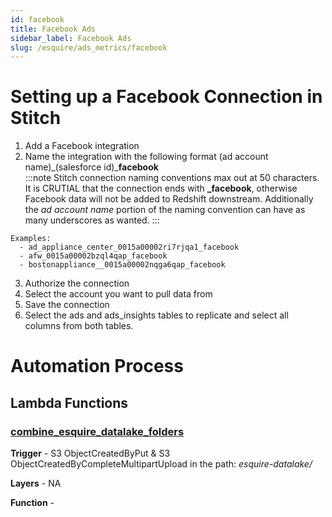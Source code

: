 ```yaml
---
id: facebook
title: Facebook Ads
sidebar_label: Facebook Ads
slug: /esquire/ads_metrics/facebook
---
```


# Setting up a Facebook Connection in Stitch
1. Add a Facebook integration 
2. Name the integration with the following format (ad account name)\_(salesforce id)\_**facebook** <br />
:::note
Stitch connection naming conventions max out at 50 characters. It is CRUTIAL that the connection ends with **\_facebook**, otherwise Facebook data will not be added to Redshift downstream. Additionally the *ad account name* portion of the naming convention can have as many underscores as wanted.
:::

```
Examples: 
  - ad_appliance_center_0015a00002ri7rjqa1_facebook
  - afw_0015a00002bzql4qap_facebook 
  - bostonappliance__0015a00002nqga6qap_facebook
```
3. Authorize the connection
4. Select the account you want to pull data from
5. Save the connection
6. Select the ads and ads_insights tables to replicate and select all columns from both tables. 

# Automation Process 

## Lambda Functions

### [**combine_esquire_datalake_folders**](https://us-east-2.console.aws.amazon.com/lambda/home?region=us-east-2#/functions/combine_esquire_datalake_folders?tab=configuration)

**Trigger** - S3 ObjectCreatedByPut & S3 ObjectCreatedByCompleteMultipartUpload in the path: *esquire-datalake/*

**Layers** - NA

**Function** - 
